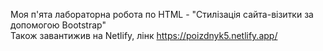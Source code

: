 Моя п'ята лабораторна робота по HTML - "Стилізація сайта-візитки за допомогою Bootstrap"<br>
Також завантижив на Netlify, лінк https://poizdnyk5.netlify.app/
